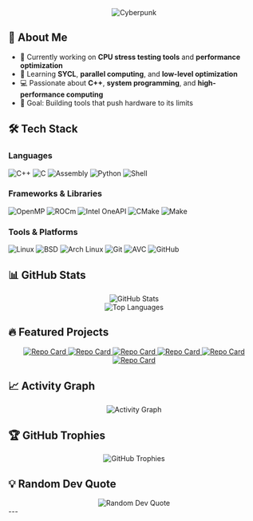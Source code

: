 
<div align="center">
  <img src="https://readme-typing-svg.herokuapp.com?font=Orbitron&size=32&pause=1000&color=00FFFF&background=1A1A2E00&center=true&vCenter=true&width=600&lines=▲+assembler-0+▲" alt="Cyberpunk" />
</div>

## 🚀 About Me

- 🔭 Currently working on **CPU stress testing tools** and **performance optimization**
- 🌱 Learning **SYCL**, **parallel computing**, and **low-level optimization**
- 💻 Passionate about **C++**, **system programming**, and **high-performance computing**
- 🎯 Goal: Building tools that push hardware to its limits

## 🛠️ Tech Stack

### Languages
![C++](https://img.shields.io/badge/C++-%2300599C.svg?style=for-the-badge&logo=c%2B%2B&logoColor=white)
![C](https://img.shields.io/badge/C-%2300599C.svg?style=for-the-badge&logo=c&logoColor=white)
![Assembly](https://img.shields.io/badge/Assembly-%23ED8B00.svg?style=for-the-badge&logo=assemblyscript&logoColor=white)
![Python](https://img.shields.io/badge/Python-3670A8?style=for-the-badge&logo=python&logoColor=ffdd54)
![Shell](https://img.shields.io/badge/Shell-%2300800.svg?style=for-the-badge&logo=shell&logoColor=white)

### Frameworks & Libraries
![OpenMP](https://img.shields.io/badge/OpenMP-%23316192.svg?style=for-the-badge&logo=openmp&logoColor=white)
![ROCm](https://img.shields.io/badge/ROCm-%238B0000.svg?style=for-the-badge&logo=amd&logoColor=white)
![Intel OneAPI](https://img.shields.io/badge/Intel%20OneAPI-0071C5?style=for-the-badge&logo=intel&logoColor=white)
![CMake](https://img.shields.io/badge/CMake-%23008FBA.svg?style=for-the-badge&logo=cmake&logoColor=white)
![Make](https://img.shields.io/badge/Make-%23008FBA.svg?style=for-the-badge&logo=make&logoColor=white)

### Tools & Platforms
![Linux](https://img.shields.io/badge/Linux-FCC624?style=for-the-badge&logo=linux&logoColor=black)
![BSD](https://img.shields.io/badge/BSD-FF2400?style=for-the-badge&logo=bsd&logoColor=white)
![Arch Linux](https://img.shields.io/badge/Arch%20Linux-1793D1?style=for-the-badge&logo=arch-linux&logoColor=white)
![Git](https://img.shields.io/badge/Git-F05032?style=for-the-badge&logo=git&logoColor=white)
![AVC](https://img.shields.io/badge/AVC-F05032?style=for-the-badge&logo=git&logoColor=white)
![GitHub](https://img.shields.io/badge/GitHub-100000?style=for-the-badge&logo=github&logoColor=white)

## 📊 GitHub Stats

<div align="center">
  <img src="https://github-readme-stats.vercel.app/api?username=assembler-0&show_icons=true&theme=radical&hide_border=true&count_private=true" alt="GitHub Stats" />
</div>

<div align="center">
  <img src="https://github-readme-stats.vercel.app/api/top-langs/?username=assembler-0&theme=radical&hide_border=true&layout=compact" alt="Top Languages" />
</div>

## 🔥 Featured Projects

<div align="center">
  <a href="https://github.com/assembler-0/AVC">
    <img src="https://github-readme-stats.vercel.app/api/pin/?username=assembler-0&repo=AVC&theme=radical&hide_border=true" alt="Repo Card" />
  </a>
  <a href="https://github.com/assembler-0/ESST">
    <img src="https://github-readme-stats.vercel.app/api/pin/?username=assembler-0&repo=ESST&theme=radical&hide_border=true" alt="Repo Card" />
  </a>
  <a href="https://github.com/assembler-0/SIFT">
    <img src="https://github-readme-stats.vercel.app/api/pin/?username=assembler-0&repo=SIFT&theme=radical&hide_border=true" alt="Repo Card" />
  </a>
  <a href="https://github.com/assembler-0/RV96GC">
    <img src="https://github-readme-stats.vercel.app/api/pin/?username=assembler-0&repo=RV96GC&theme=radical&hide_border=true" alt="Repo Card" />
  </a>
  <a href="https://github.com/assembler-0/6502">
    <img src="https://github-readme-stats.vercel.app/api/pin/?username=assembler-0&repo=6502&theme=radical&hide_border=true" alt="Repo Card" />
  </a>
  <a href="https://github.com/assembler-0/mathd">
    <img src="https://github-readme-stats.vercel.app/api/pin/?username=assembler-0&repo=mathd&theme=radical&hide_border=true" alt="Repo Card" />
  </a>
</div>

## 📈 Activity Graph

<div align="center">
  <img src="https://github-readme-activity-graph.vercel.app/graph?username=assembler-0&theme=react-dark&hide_border=true" alt="Activity Graph" />
</div>

## 🏆 GitHub Trophies

<div align="center">
  <img src="https://github-profile-trophy.vercel.app/?username=torvalds&theme=radical&no-frame=true&no-bg=true&margin-w=4" alt="GitHub Trophies" />
</div>

## 💡 Random Dev Quote

<div align="center">
  <img src="https://quotes-github-readme.vercel.app/api?type=horizontal&theme=radical" alt="Random Dev Quote" />
</div>
---
